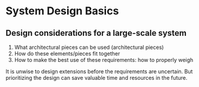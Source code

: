 # System Design Basics

## Design considerations for a large-scale system

1. What architectural pieces can be used (architectural pieces)
2. How do these elements/pieces fit together
3. How to make the best use of these requirements: how to properly weigh

It is unwise to design extensions before the requirements are uncertain. But prioritizing the design can save valuable time and resources in the future.

